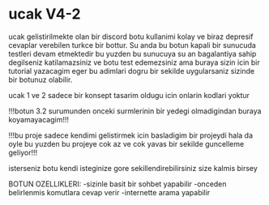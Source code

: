 # ucak V4-2
ucak gelistirilmekte olan bir discord botu kullanimi kolay ve biraz depresif cevaplar verebilen turkce bir bottur. Su anda bu botun kapali bir sunucuda testleri devam
etmektedir bu yuzden bu sunucuya su an bagalantiya sahip degilseniz katilamazsiniz ve botu test edemezsiniz ama buraya sizin icin bir tutorial yazacagim eger bu adimlari
dogru bir sekilde uygularsaniz sizinde bir botunuz olabilir.

ucak 1 ve 2 sadece bir konsept tasarim oldugu icin onlarin kodlari yoktur

!!!botun 3.2 surumunden onceki surmlerinin bir yedegi olmadigindan buraya koyamayacagim!!!

!!!bu proje sadece kendimi gelistirmek icin basladigim bir projeydi hala da oyle bu yuzden bu projeye cok az ve cok yavas bir sekilde guncelleme geliyor!!!

isterseniz botu kendi isteginize gore sekillendirebilirsiniz size kalmis birsey 

BOTUN OZELLIKLERI:
-sizinle basit bir sohbet yapabilir
-onceden belirlenmis komutlara cevap verir
-internette arama yapabilir
